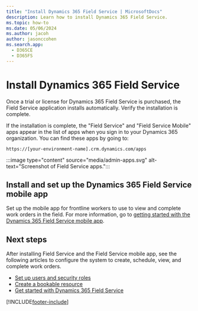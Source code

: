 ```yaml
---
title: "Install Dynamics 365 Field Service | MicrosoftDocs"
description: Learn how to install Dynamics 365 Field Service.
ms.topic: how-to
ms.date: 05/06/2024
ms.author: jacoh
author: jasonccohen
ms.search.app:
  - D365CE
  - D365FS
---
```


# Install Dynamics 365 Field Service

Once a trial or license for Dynamics 365 Field Service is purchased, the Field Service application installs automatically. Verify the installation is complete.

If the installation is complete, the "Field Service" and "Field Service Mobile" apps appear in the list of apps when you sign in to your Dynamics 365 organization. You can find these apps by going to:

```https://[your-environment-name].crm.dynamics.com/apps```

:::image type="content" source="media/admin-apps.svg" alt-text="Screenshot of Field Service apps.":::

## Install and set up the Dynamics 365 Field Service mobile app

Set up the mobile app for frontline workers to use to view and complete work orders in the field. For more information, go to [getting started with the Dynamics 365 Field Service mobile app](mobile-power-app-get-started.md).

## Next steps

After installing Field Service and the Field Service mobile app, see the following articles to configure the system to create, schedule, view, and complete work orders.

- [Set up users and security roles](users-licenses-permissions.md)
- [Create a bookable resource](set-up-bookable-resources.md)
- [Get started with Dynamics 365 Field Service](field-service-get-started.md)

[!INCLUDE[footer-include](../includes/footer-banner.md)]
